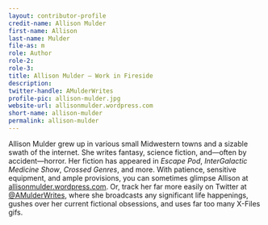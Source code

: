 ```yaml
---
layout: contributor-profile
credit-name: Allison Mulder
first-name: Allison
last-name: Mulder
file-as: m
role: Author
role-2:
role-3:
title: Allison Mulder — Work in Fireside
description:
twitter-handle: AMulderWrites
profile-pic: allison-mulder.jpg
website-url: allisonmulder.wordpress.com
short-name: allison-mulder
permalink: allison-mulder
---
```

Allison Mulder grew up in various small Midwestern towns and a sizable swath of the internet. She writes fantasy, science fiction, and—often by accident—horror. Her fiction has appeared in _Escape Pod_, _InterGalactic Medicine Show_, _Crossed Genres_, and more. With patience, sensitive equipment, and ample provisions, you can sometimes glimpse Allison at [allisonmulder.wordpress.com](https://allisonmulder.wordpress.com/). Or, track her far more easily on Twitter at [@AMulderWrites](https://twitter.com/AMulderWrites), where she broadcasts any significant life happenings, gushes over her current fictional obsessions, and uses far too many X-Files gifs.
